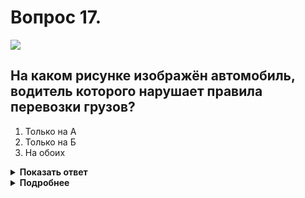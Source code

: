 # Вопрос 17.

![](https://s.drom.ru/i24227/pdd/tickets/2016/1542608850.jpg)

## На каком рисунке изображён автомобиль, водитель которого нарушает правила перевозки грузов?

1. Только на А
2. Только на Б
3. На обоих

<details>
<summary><b>Показать ответ</b></summary>
Правильный ответ: 1
</details>
<details>
<summary><b>Подробнее</b></summary>
Правила разрешают движение ТС, габаритные параметры которых по ширине не превышают 2,55 метра.
Допускается без обозначения опознавательным знаком «Крупногабаритный груз» перевозка груза, выступающего сбоку не более 0,4 м от внешнего края габаритного огня. На рисунке «А» это расстояние больше допустимого. На рисунке «Б» расстояние меньше допустимого.
Нарушает Правила только водитель автомобиля «А».
(Пункты 23.4, 23.5 ПДД)
</details>
